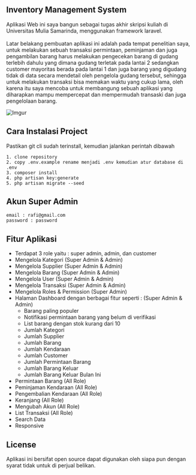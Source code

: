 ## Inventory Management System
Aplikasi Web ini saya bangun sebagai tugas akhir skripsi kuliah di Universitas Mulia Samarinda, menggunakan framework laravel. <br><br>
Latar belakang pembuatan aplikasi ini adalah pada tempat penelitian saya, untuk melakukan sebuah transaksi permintaan, peminjaman dan juga pengambilan barang harus melakukan pengecekan barang di gudang terlebih dahulu yang dimana gudang terletak pada lantai 2 sedangkan customer mayoritas berada pada lantai 1 dan juga barang yang digudang tidak di data secara mendetail oleh pengelola gudang tersebut, sehingga untuk melakukan transaksi bisa memakan waktu yang cukup lama, oleh karena itu saya mencoba untuk membangung sebuah aplikasi yang diharapkan mampu mempercepat dan mempermudah transaski dan juga pengelolaan barang.

![Imgur](https://imgur.com/mVyzQ6V.png)

## Cara Instalasi Project

Pastikan git cli sudah terinstall, kemudian jalankan perintah dibawah
```
1. clone repository
2. copy .env.example rename menjadi .env kemudian atur database di .env
3. composer install
4. php artisan key:generate
5. php artisan migrate --seed
```

## Akun Super Admin
```
email : rafi@gmail.com
password : password
```

## Fitur Aplikasi 
- Terdapat 3 role yaitu : super admin, admin, dan customer
- Mengelola Kategori (Super Admin & Admin)
- Mengelola Supplier (Super Admin & Admin)
- Mengelola Barang (Super Admin & Admin)
- Mengelola User (Super Admin & Admin)
- Mengelola Transaksi (Super Admin & Admin)
- Mengelola Roles & Permission (Super Admin)
- Halaman Dashboard dengan berbagai fitur seperti : (Super Admin & Admin) 
   - Barang paling populer
   - Notifikasi permintaan barang yang belum di verifikasi
   - List barang dengan stok kurang dari 10
   - Jumlah Kategori
   - Jumlah Supplier
   - Jumlah Barang
   - Jumlah Kendaraan
   - Jumlah Customer
   - Jumlah Permintaan Barang
   - Jumlah Barang Keluar
   - Jumlah Barang Keluar Bulan Ini
- Permintaan Barang (All Role)
- Peminjaman Kendaraan (All Role)
- Pengembalian Kendaraan (All Role)
- Keranjang (All Role)
- Mengubah Akun (All Role)
- List Transaksi (All Role)
- Search Data
- Responsive

## License
Aplikasi ini bersifat open source dapat digunakan oleh siapa pun dengan syarat tidak untuk di perjual belikan.
